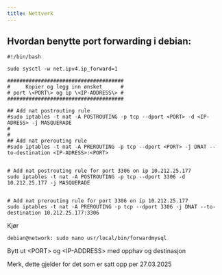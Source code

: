 ```yaml
---
title: Nettverk
---
```

## Hvordan benytte port forwarding i debian:

```
#!/bin/bash

sudo sysctl -w net.ipv4.ip_forward=1

######################################
#     Kopier og legg inn ønsket      #
# port \<PORT\> og ip \<IP-ADDRESS\> #
######################################

## Add nat postrouting rule
#sudo iptables -t nat -A POSTROUTING -p tcp --dport <PORT> -d <IP-ADRESS> -j MASQUERADE
#
#
## Add nat prerouting rule
#sudo iptables -t nat -A PREROUTING -p tcp --dport <PORT> -j DNAT --to-destination <IP-ADRESS>:<PORT>


# Add nat postrouting rule for port 3306 on ip 10.212.25.177
sudo iptables -t nat -A POSTROUTING -p tcp --dport 3306 -d 10.212.25.177 -j MASQUERADE


# Add nat prerouting rule for port 3306 on ip 10.212.25.177
sudo iptables -t nat -A PREROUTING -p tcp --dport 3306 -j DNAT --to-destination 10.212.25.177:3306
```

Kjør
```
debian@network: sudo nano usr/local/bin/forwardmysql
```

Bytt ut \<PORT\> og \<IP-ADDRESS\> med opphav og destinasjon


Merk, dette gjelder for det som er satt opp per 27.03.2025
